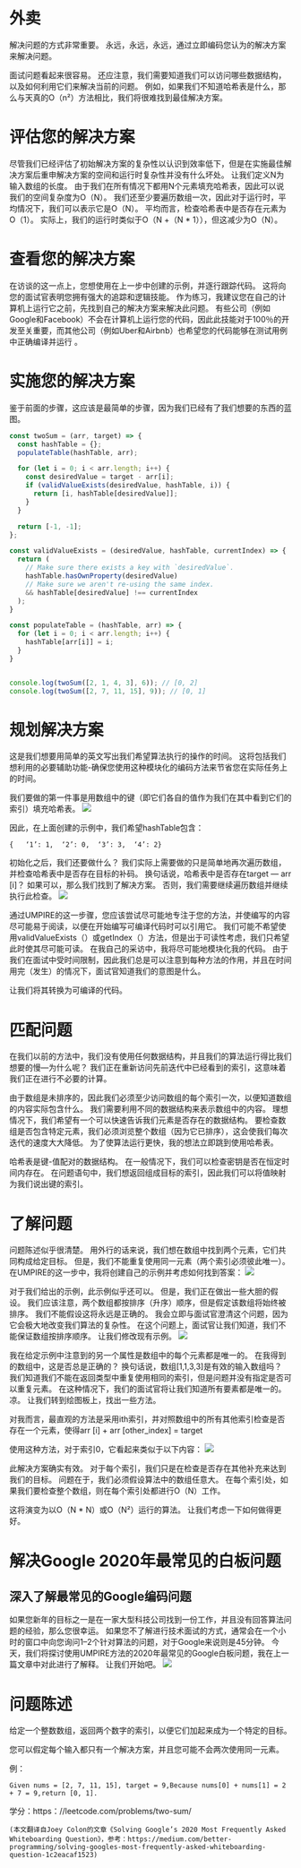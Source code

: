 # 外卖

解决问题的方式非常重要。 永远，永远，永远，通过立即编码您认为的解决方案来解决问题。

面试问题看起来很容易。 还应注意，我们需要知道我们可以访问哪些数据结构，以及如何利用它们来解决当前的问题。 例如，如果我们不知道哈希表是什么，那么与天真的O（n²）方法相比，我们将很难找到最佳解决方案。
# 评估您的解决方案

尽管我们已经评估了初始解决方案的复杂性以认识到效率低下，但是在实施最佳解决方案后重申解决方案的空间和运行时复杂性并没有什么坏处。 让我们定义N为输入数组的长度。 由于我们在所有情况下都用N个元素填充哈希表，因此可以说我们的空间复杂度为O（N）。 我们还至少要遍历数组一次，因此对于运行时，平均情况下，我们可以表示它是O（N）。 平均而言，检查哈希表中是否存在元素为O（1）。 实际上，我们的运行时类似于O（N +（N * 1）），但这减少为O（N）。
# 查看您的解决方案

在访谈的这一点上，您想使用在上一步中创建的示例，并逐行跟踪代码。 这将向您的面试官表明您拥有强大的追踪和逻辑技能。 作为练习，我建议您在自己的计算机上运行它之前，先找到自己的解决方案来解决此问题。 有些公司（例如Google和Facebook）不会在计算机上运行您的代码，因此此技能对于100％的开发至关重要，而其他公司（例如Uber和Airbnb）也希望您的代码能够在测试用例中正确编译并运行 。
# 实施您的解决方案

鉴于前面的步骤，这应该是最简单的步骤，因为我们已经有了我们想要的东西的蓝图。
```javascript
const twoSum = (arr, target) => {
  const hashTable = {};
  populateTable(hashTable, arr);

  for (let i = 0; i < arr.length; i++) {
    const desiredValue = target - arr[i];
    if (validValueExists(desiredValue, hashTable, i)) {
      return [i, hashTable[desiredValue]];
    }
  }

  return [-1, -1];
};

const validValueExists = (desiredValue, hashTable, currentIndex) => {
  return (
    // Make sure there exists a key with `desiredValue`.
    hashTable.hasOwnProperty(desiredValue)
    // Make sure we aren't re-using the same index.
    && hashTable[desiredValue] !== currentIndex
  );
}

const populateTable = (hashTable, arr) => {
  for (let i = 0; i < arr.length; i++) {
    hashTable[arr[i]] = i;
  }
}


console.log(twoSum([2, 1, 4, 3], 6)); // [0, 2]
console.log(twoSum([2, 7, 11, 15], 9)); // [0, 1]
```
# 规划解决方案

这是我们想要用简单的英文写出我们希望算法执行的操作的时间。 这将包括我们想利用的必要辅助功能-确保您使用这种模块化的编码方法来节省您在实际任务上的时间。

我们要做的第一件事是用数组中的键（即它们各自的值作为我们在其中看到它们的索引）填充哈希表。
![](1*-5t1e2o7D0gQfPbkxXIO-A.png)

因此，在上面创建的示例中，我们希望hashTable包含：
```
{   ‘1’: 1,  ‘2’: 0,  ‘3’: 3,  ‘4’: 2}
```

初始化之后，我们还要做什么？ 我们实际上需要做的只是简单地再次遍历数组，并检查哈希表中是否存在目标的补码。 换句话说，哈希表中是否存在target — arr [i]？ 如果可以，那么我们找到了解决方案。 否则，我们需要继续遍历数组并继续执行此检查。
![](1*1dX2ZtkTIYna7gr37mFY3A.png)

通过UMPIRE的这一步骤，您应该尝试尽可能地专注于您的方法，并使编写的内容尽可能易于阅读，以便在开始编写可编译代码时可以引用它。 我们可能不希望使用validValueExists（）或getIndex（）方法，但是出于可读性考虑，我们只希望此时使其尽可能可读。 在我自己的采访中，我将尽可能地模块化我的代码。 由于我们在面试中受时间限制，因此我们总是可以注意到每种方法的作用，并且在时间用完（发生）的情况下，面试官知道我们的意图是什么。

让我们将其转换为可编译的代码。
# 匹配问题

在我们以前的方法中，我们没有使用任何数据结构，并且我们的算法运行得比我们想要的慢—为什么呢？ 我们正在重新访问先前迭代中已经看到的索引，这意味着我们正在进行不必要的计算。

由于数组是未排序的，因此我们必须至少访问数组的每个索引一次，以便知道数组的内容实际包含什么。 我们需要利用不同的数据结构来表示数组中的内容。 理想情况下，我们希望有一个可以快速告诉我们元素是否存在的数据结构。 要检查数组是否包含特定元素，我们必须浏览整个数组（因为它已排序），这会使我们每次迭代的速度大大降低。 为了使算法运行更快，我的想法立即跳到使用哈希表。

哈希表是键-值配对的数据结构。 在一般情况下，我们可以检查密钥是否在恒定时间内存在。 在问题语句中，我们想返回组成目标的索引，因此我们可以将值映射为我们说出键的索引。
# 了解问题

问题陈述似乎很清楚。 用外行的话来说，我们想在数组中找到两个元素，它们共同构成给定目标。 但是，我们不能重复使用同一元素（两个索引必须彼此唯一）。 在UMPIRE的这一步中，我将创建自己的示例并考虑如何找到答案：
![](1*Y_XyTMDZ3x6bMRIpYOk-jQ.png)

对于我们给出的示例，此示例似乎还可以。 但是，我们正在做出一些大胆的假设。 我们应该注意，两个数组都按排序（升序）顺序，但是假定该数组将始终被排序。 我们不能假设这将永远是正确的。 我会立即与面试官澄清这个问题，因为它会极大地改变我们算法的复杂性。 在这个问题上，面试官让我们知道，我们不能保证数组按排序顺序。 让我们修改现有示例。
![](1*a9Rj4cQrjdmUFw3_6xEyxA.png)

我在给定示例中注意到的另一个属性是数组中的每个元素都是唯一的。 在我得到的数组中，这是否总是正确的？ 换句话说，数组[1,1,3,3]是有效的输入数组吗？ 我们知道我们不能在返回类型中重复使用相同的索引，但是问题并没有指定是否可以重复元素。 在这种情况下，我们的面试官将让我们知道所有要素都是唯一的。 凉。 让我们转到绘图板上，找出一些方法。

对我而言，最直观的方法是采用ith索引，并对照数组中的所有其他索引检查是否存在一个元素，使得arr [i] + arr [other_index] = target

使用这种方法，对于索引0，它看起来类似于以下内容：
![](1*WDPYLQlDmT8PlziTVAFGVQ.png)

此解决方案确实有效。 对于每个索引，我们只是在检查是否存在其他补充来达到我们的目标。 问题在于，我们必须假设算法中的数组任意大。 在每个索引处，如果我们要检查整个数组，则在每个索引处都进行O（N）工作。

这将演变为以O（N * N）或O（N²）运行的算法。 让我们考虑一下如何做得更好。
# 解决Google 2020年最常见的白板问题
## 深入了解最常见的Google编码问题

如果您新年的目标之一是在一家大型科技公司找到一份工作，并且没有回答算法问题的经验，那么您很幸运。 如果您不了解进行技术面试的方式，通常会在一个小时的窗口中向您询问1–2个针对算法的问题，对于Google来说则是45分钟。 今天，我们将探讨使用UMPIRE方法的2020年最常见的Google白板问题，我在上一篇文章中对此进行了解释。 让我们开始吧。
![](1*LgCpEADCgkzx881opx3j2A.jpeg)
# 问题陈述

给定一个整数数组，返回两个数字的索引，以便它们加起来成为一个特定的目标。

您可以假定每个输入都只有一个解决方案，并且您可能不会两次使用同一元素。

例：
```
Given nums = [2, 7, 11, 15], target = 9,Because nums[0] + nums[1] = 2 + 7 = 9,return [0, 1].
```

学分：https：//leetcode.com/problems/two-sum/
```
(本文翻译自Joey Colon的文章《Solving Google’s 2020 Most Frequently Asked Whiteboarding Question》，参考：https://medium.com/better-programming/solving-googles-most-frequently-asked-whiteboarding-question-1c2eacaf1523)
```
